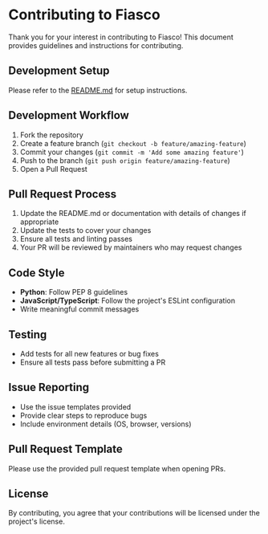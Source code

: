 # Contributing to Fiasco

Thank you for your interest in contributing to Fiasco! This document provides guidelines and instructions for contributing.

## Development Setup

Please refer to the [README.md](README.md) for setup instructions.

## Development Workflow

1. Fork the repository
2. Create a feature branch (`git checkout -b feature/amazing-feature`)
3. Commit your changes (`git commit -m 'Add some amazing feature'`)
4. Push to the branch (`git push origin feature/amazing-feature`)
5. Open a Pull Request

## Pull Request Process

1. Update the README.md or documentation with details of changes if appropriate
2. Update the tests to cover your changes
3. Ensure all tests and linting passes
4. Your PR will be reviewed by maintainers who may request changes

## Code Style

- **Python**: Follow PEP 8 guidelines
- **JavaScript/TypeScript**: Follow the project's ESLint configuration
- Write meaningful commit messages

## Testing

- Add tests for all new features or bug fixes
- Ensure all tests pass before submitting a PR

## Issue Reporting

- Use the issue templates provided
- Provide clear steps to reproduce bugs
- Include environment details (OS, browser, versions)

## Pull Request Template

Please use the provided pull request template when opening PRs.

## License

By contributing, you agree that your contributions will be licensed under the project's license.